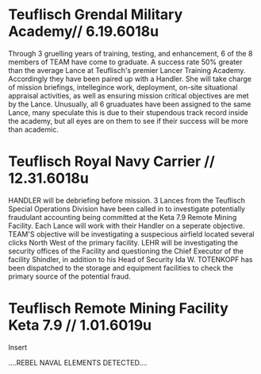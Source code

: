 # Teuflisch Grendal Military Academy// 6.19.6018u

Through 3 gruelling years of training, testing, and enhancement, 6 of the 8 members of TEAM have come to graduate.  A success rate 50% greater than the average Lance at Teuflisch's premier Lancer Training Academy. Accordingly they have been paired up with a Handler.  She will take charge of mission briefings, intellegince work, deployment, on-site situational appraisal activities, as well as ensuring mission critical objectives are met by the Lance.  Unusually, all 6 gruaduates have been assigned to the same Lance, many speculate this is due to their stupendous track record inside the academy, but all eyes are on them to see if their success will be more than academic. 

# Teuflisch Royal Navy Carrier // 12.31.6018u

HANDLER will be debriefing before mission.
3 Lances from the Teuflisch Special Operations Division have been called in to investigate potentially fraudulant accounting being committed at the Keta 7.9 Remote Mining Facility.  Each Lance will work with their Handler on a seperate objective.  TEAM'S objective will be investigating a suspecious airfield located several clicks North West of the primary facility. LEHR will be investigating the security offices of the Facility and questioning the Chief Executor of the facility Shindler, in addition to his Head of Security Ida W. TOTENKOPF has been dispatched to the storage and equipment facilities to check the primary source of the potential fraud.   

# Teuflisch Remote Mining Facility Keta 7.9 // 1.01.6019u

Insert

....REBEL NAVAL ELEMENTS DETECTED....
